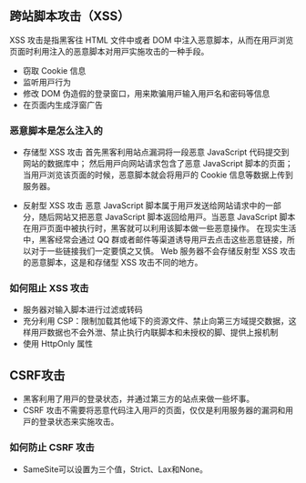 ## 跨站脚本攻击（XSS）
XSS 攻击是指⿊客往 HTML ⽂件中或者 DOM 中注⼊恶意脚本，从⽽在⽤⼾浏览⻚⾯时利⽤注⼊的恶意脚本对⽤⼾实施攻击的⼀种⼿段。
- 窃取 Cookie 信息
- 监听⽤⼾⾏为
- 修改 DOM 伪造假的登录窗⼝，⽤来欺骗⽤⼾输⼊⽤⼾名和密码等信息
- 在⻚⾯内⽣成浮窗⼴告

### 恶意脚本是怎么注⼊的
- 存储型 XSS 攻击
⾸先⿊客利⽤站点漏洞将⼀段恶意 JavaScript 代码提交到⽹站的数据库中；
然后⽤⼾向⽹站请求包含了恶意 JavaScript 脚本的⻚⾯；
当⽤⼾浏览该⻚⾯的时候，恶意脚本就会将⽤⼾的 Cookie 信息等数据上传到服务器。

- 反射型 XSS 攻击
恶意 JavaScript 脚本属于⽤⼾发送给⽹站请求中的⼀部分，随后⽹站⼜把恶意 JavaScript 脚本返回给⽤⼾。当恶意 JavaScript 脚本在⽤⼾⻚⾯中被执⾏时，⿊客就可以利⽤该脚本做⼀些恶意操作。
在现实⽣活中，⿊客经常会通过 QQ 群或者邮件等渠道诱导⽤⼾去点击这些恶意链接，所以对于⼀些链接我们⼀定要慎之⼜慎。
Web 服务器不会存储反射型 XSS 攻击的恶意脚本，这是和存储型 XSS 攻击不同的地⽅。

### 如何阻⽌ XSS 攻击
- 服务器对输⼊脚本进⾏过滤或转码
- 充分利⽤ CSP：限制加载其他域下的资源⽂件、禁⽌向第三⽅域提交数据，这样⽤⼾数据也不会外泄、禁⽌执⾏内联脚本和未授权的脚、提供上报机制
- 使⽤ HttpOnly 属性

## CSRF攻击
- ⿊客利⽤了⽤⼾的登录状态，并通过第三⽅的站点来做⼀些坏事。
- CSRF 攻击不需要将恶意代码注⼊⽤⼾的⻚⾯，仅仅是利⽤服务器的漏洞和⽤⼾的登录状态来实施攻击。

### 如何防⽌ CSRF 攻击
- SameSite可以设置为三个值，Strict、Lax和None。